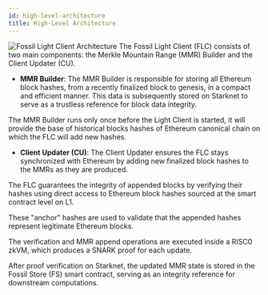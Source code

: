 ```yaml
---
id: high-level-architecture
title: High-Level Architecture
---
```


![Fossil Light Client Architecture](/img/01.png)
The Fossil Light Client (FLC) consists of two main components: the Merkle Mountain Range (MMR) Builder and the Client Updater (CU).

- **MMR Builder**: The MMR Builder is responsible for storing all Ethereum block hashes, from a recently finalized block to genesis, in a compact and efficient manner. This data is subsequently stored on Starknet to serve as a trustless reference for block data integrity.

The MMR Builder runs only once before the Light Client is started, it will provide the base of historical blocks hashes of Ethereum canonical chain on which the FLC will add new hashes.

- **Client Updater (CU)**: The Client Updater ensures the FLC stays synchronized with Ethereum by adding new finalized block hashes to the MMRs as they are produced.

The FLC guarantees the integrity of appended blocks by verifying their hashes using direct access to Ethereum block hashes sourced at the smart contract level on L1.

These "anchor" hashes are used to validate that the appended hashes represent legitimate Ethereum blocks.

The verification and MMR append operations are executed inside a RISC0 zkVM, which produces a SNARK proof for each update.

After proof verification on Starknet, the updated MMR state is stored in the Fossil Store (FS) smart contract, serving as an integrity reference for downstream computations.
